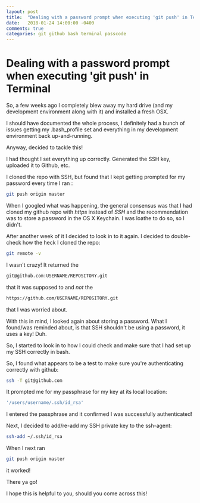 ```yaml
---
layout: post
title:  "Dealing with a password prompt when executing 'git push' in Terminal"
date:   2018-01-24 14:00:00 -0400
comments: true
categories: git github bash terminal passcode
---
```


# Dealing with a password prompt when executing 'git push' in Terminal
So, a few weeks ago I completely blew away my hard drive (and my development environment along with it) and installed a fresh OSX.

I should have documented the whole process, I definitely had a bunch of issues getting my .bash_profile set and everything in my development environment back up-and-running.

Anyway, decided to tackle this!

I had thought I set everything up correctly.  Generated the SSH key, uploaded it to Github, etc.

I cloned the repo with SSH, but found that I kept getting prompted for my password every time I ran :
```bash
git push origin master
```

When I googled what was happening, the general consensus was that I had cloned my github repo with *https* instead of *SSH* and the recommendation was to store a password in the OS X Keychain.  I was loathe to do so, so I didn't.

After another week of it I decided to look in to it again.  I decided to double-check how the heck I cloned the repo:
```bash
git remote -v
```

I wasn't crazy!  It returned the
```bash
git@github.com:USERNAME/REPOSITORY.git
```
that it was supposed to and _not_ the 
```bash
https://github.com/USERNAME/REPOSITORY.git
```
that I was worried about.

With this in mind, I looked again about storing a password.  What I found/was reminded about, is that SSH shouldn't be using a password, it uses a key!  Duh.

So, I started to look in to how I could check and make sure that I had set up my SSH correctly in bash.

So, I found what appears to be a test to make sure you're authenticating correctly with github:
```bash
ssh -T git@github.com
```
It prompted me for my passphrase for my key at its local location:
```bash
'/users/username/.ssh/id_rsa'
```
I entered the passphrase and it confirmed I was successfully authenticated!

Next, I decided to add/re-add my SSH private key to the ssh-agent:
```bash
ssh-add ~/.ssh/id_rsa
```

When I next ran
```bash
git push origin master
```
it worked!

There ya go!

I hope this is helpful to you, should you come across this!